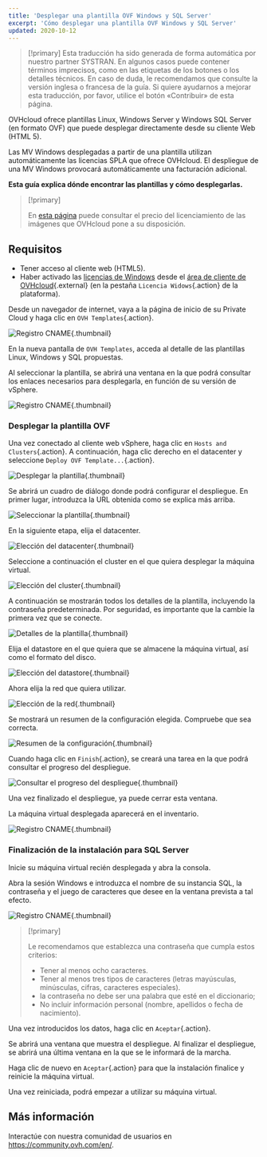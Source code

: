 ```yaml
---
title: 'Desplegar una plantilla OVF Windows y SQL Server'
excerpt: 'Cómo desplegar una plantilla OVF Windows y SQL Server'
updated: 2020-10-12
---
```


> [!primary]
> Esta traducción ha sido generada de forma automática por nuestro partner SYSTRAN. En algunos casos puede contener términos imprecisos, como en las etiquetas de los botones o los detalles técnicos. En caso de duda, le recomendamos que consulte la versión inglesa o francesa de la guía. Si quiere ayudarnos a mejorar esta traducción, por favor, utilice el botón «Contribuir» de esta página.
> 

OVHcloud ofrece plantillas Linux, Windows Server y Windows SQL Server (en formato OVF) que puede desplegar directamente desde su cliente Web (HTML 5).

Las MV Windows desplegadas a partir de una plantilla utilizan automáticamente las licencias SPLA que ofrece OVHcloud. El despliegue de una MV Windows provocará automáticamente una facturación adicional.

**Esta guía explica dónde encontrar las plantillas y cómo desplegarlas.**

> [!primary]
> 
> En [esta página](https://www.ovhcloud.com/es/enterprise/products/hosted-private-cloud/images-licenses/) puede consultar el precio del licenciamiento de las imágenes que OVHcloud pone a su disposición.
>

## Requisitos

- Tener acceso al cliente web (HTML5).
- Haber activado las [licencias de Windows](/pages/cloud/private-cloud/manager_ovh_private_cloud#licencia-windows) desde el [área de cliente de OVHcloud](https://ca.ovh.com/auth/?action=gotomanager&from=https://www.ovh.com/world/&ovhSubsidiary=ws){.external} (en la pestaña `Licencia Widows`{.action} de la plataforma). 

Desde un navegador de internet, vaya a la página de inicio de su Private Cloud y haga clic en `OVH Templates`{.action}.

![Registro CNAME](images/gatewayssl.png){.thumbnail}

En la nueva pantalla de `OVH Templates`, acceda al detalle de las plantillas Linux, Windows y SQL propuestas. 

Al seleccionar la plantilla, se abrirá una ventana en la que podrá consultar los enlaces necesarios para desplegarla, en función de su versión de vSphere.

![Registro CNAME](images/copylink.png){.thumbnail}

### Desplegar la plantilla OVF

Una vez conectado al cliente web vSphere, haga clic en `Hosts and Clusters`{.action}. A continuación, haga clic derecho en el datacenter y seleccione `Deploy OVF Template...`{.action}.

![Desplegar la plantilla](images/01selectdeploy.png){.thumbnail}

Se abrirá un cuadro de diálogo donde podrá configurar el despliegue. En primer lugar, introduzca la URL obtenida como se explica más arriba.

![Seleccionar la plantilla](images/02puturl.png){.thumbnail}

En la siguiente etapa, elija el datacenter.

![Elección del datacenter](images/03selectdatacenter.png){.thumbnail}

Seleccione a continuación el cluster en el que quiera desplegar la máquina virtual.

![Elección del cluster](images/04selectcluster.png){.thumbnail}

A continuación se mostrarán todos los detalles de la plantilla, incluyendo la contraseña predeterminada. Por seguridad, es importante que la cambie la primera vez que se conecte.

![Detalles de la plantilla](images/05detailstemplate.png){.thumbnail}

Elija el datastore en el que quiera que se almacene la máquina virtual, así como el formato del disco.

![Elección del datastore](images/06selectdatastore.png){.thumbnail}

Ahora elija la red que quiera utilizar.

![Elección de la red](images/07selectnetwork.png){.thumbnail}

Se mostrará un resumen de la configuración elegida. Compruebe que sea correcta.

![Resumen de la configuración](images/08resume.png){.thumbnail}

Cuando haga clic en `Finish`{.action}, se creará una tarea en la que podrá consultar el progreso del despliegue.

![Consultar el progreso del despliegue](images/09startdeploy.png){.thumbnail}

Una vez finalizado el despliegue, ya puede cerrar esta ventana.

La máquina virtual desplegada aparecerá en el inventario.

![Registro CNAME](images/10inventory.png){.thumbnail}

### Finalización de la instalación para SQL Server

Inicie su máquina virtual recién desplegada y abra la consola.

Abra la sesión Windows e introduzca el nombre de su instancia SQL, la contraseña y el juego de caracteres que desee en la ventana prevista a tal efecto.

![Registro CNAME](images/sqlinformations.png){.thumbnail}

> [!primary]
> 
> Le recomendamos que establezca una contraseña que cumpla estos criterios:
> 
> * Tener al menos ocho caracteres.
> * Tener al menos tres tipos de caracteres (letras mayúsculas, minúsculas, cifras, caracteres especiales).
> * la contraseña no debe ser una palabra que esté en el diccionario;
> * No incluir información personal (nombre, apellidos o fecha de nacimiento).
>

Una vez introducidos los datos, haga clic en `Aceptar`{.action}.

Se abrirá una ventana que muestra el despliegue. Al finalizar el despliegue, se abrirá una última ventana en la que se le informará de la marcha.

Haga clic de nuevo en `Aceptar`{.action} para que la instalación finalice y reinicie la máquina virtual.

Una vez reiniciada, podrá empezar a utilizar su máquina virtual.

## Más información

Interactúe con nuestra comunidad de usuarios en <https://community.ovh.com/en/>.
